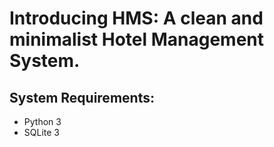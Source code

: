 # Introducing HMS: A clean and minimalist Hotel Management System.  
## System Requirements:  
* Python 3
* SQLite 3
